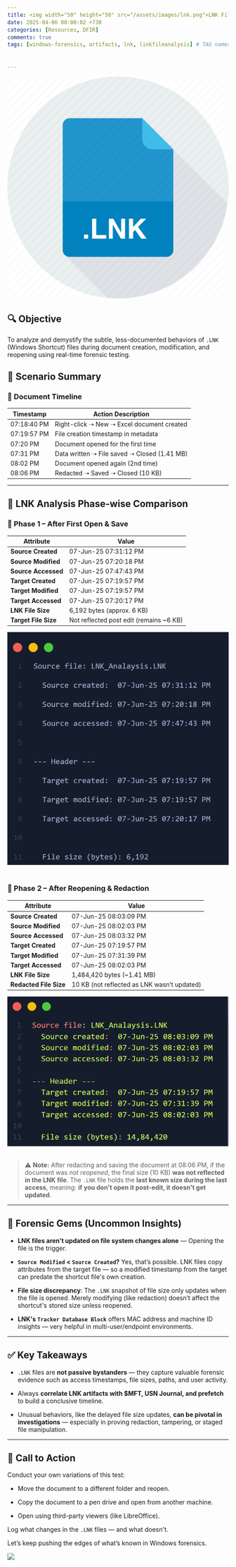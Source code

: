 ```yaml
---
title: <img width="50" height="50" src="/assets/images/lnk.png">LNK File Forensics — Experimental Case Study
date: 2025-04-06 00:00:02 +730
categories: [Resources, DFIR]
comments: true
tags: [windows-forensics, artifacts, lnk, linkfileanalysis] # TAG names should always be lowercase


---
```

![](/assets/images/lnk.png)

## 🔍 Objective

To analyze and demystify the subtle, less-documented behaviors of `.LNK` (Windows Shortcut) files during document creation, modification, and reopening using real-time forensic testing.
 

## 📑 Scenario Summary

### 🧾 Document Timeline

|Timestamp|Action Description|
|--|--|
|07:18:40 PM|Right-click ➝ New ➝ Excel document created
|07:19:57 PM|File creation timestamp in metadata
|07:20 PM|Document opened for the first time
|07:31 PM|Data written ➝ File saved ➝ Closed (1.41 MB)
|08:02 PM|Document opened again (2nd time)
|08:06 PM|Redacted ➝ Saved ➝ Closed (10 KB)

----------

## 📂 LNK Analysis Phase-wise Comparison

### 🔹 Phase 1 – After First Open & Save

| Attribute           | Value                                 |
|---------------------|----------------------------------------|
| **Source Created**  | 07-Jun-25 07:31:12 PM                  |
| **Source Modified** | 07-Jun-25 07:20:18 PM                  |
| **Source Accessed** | 07-Jun-25 07:47:43 PM                  |
| **Target Created**  | 07-Jun-25 07:19:57 PM                  |
| **Target Modified** | 07-Jun-25 07:19:57 PM                  |
| **Target Accessed** | 07-Jun-25 07:20:17 PM                  |
| **LNK File Size**   | 6,192 bytes (approx. 6 KB)             |
| **Target File Size**| Not reflected post edit (remains ~6 KB)|

![](/assets/images/1.png)<br><br>

### 🔹 Phase 2 – After Reopening & Redaction

| Attribute            | Value                                 |
|----------------------|----------------------------------------|
| **Source Created**   | 07-Jun-25 08:03:09 PM                  |
| **Source Modified**  | 07-Jun-25 08:02:03 PM                  |
| **Source Accessed**  | 07-Jun-25 08:03:32 PM                  |
| **Target Created**   | 07-Jun-25 07:19:57 PM                  |
| **Target Modified**  | 07-Jun-25 07:31:39 PM                  |
| **Target Accessed**  | 07-Jun-25 08:02:03 PM                  |
| **LNK File Size**    | 1,484,420 bytes (~1.41 MB)             |
| **Redacted File Size**| 10 KB (not reflected as LNK wasn’t updated)|

![](/assets/images/2.png)<br><br>

> ⚠️ **Note:** After redacting and saving the document at 08:06 PM, if the document was _not reopened_, the final size (10 KB) **was not reflected in the LNK file**. The `.LNK` file holds the **last known size during the last access**, meaning: **if you don't open it post-edit, it doesn't get updated**.

----------

## 🧠 Forensic Gems (Uncommon Insights)

-   **LNK files aren’t updated on file system changes alone** — Opening the file is the trigger.
    
-   **`Source Modified` < `Source Created`?** Yes, that’s possible. LNK files copy attributes from the target file — so a modified timestamp from the target can predate the shortcut file's own creation.
    
-   **File size discrepancy**: The `.LNK` snapshot of file size only updates when the file is opened. Merely modifying (like redaction) doesn’t affect the shortcut's stored size unless reopened.
    
-   **LNK's `Tracker Database Block`** offers MAC address and machine ID insights — very helpful in multi-user/endpoint environments.
    

----------

## ✅ Key Takeaways

-   `.LNK` files are **not passive bystanders** — they capture valuable forensic evidence such as access timestamps, file sizes, paths, and user activity.
    
-   Always **correlate LNK artifacts with $MFT, USN Journal, and prefetch** to build a conclusive timeline.
    
-   Unusual behaviors, like the delayed file size updates, **can be pivotal in investigations** — especially in proving redaction, tampering, or staged file manipulation.
    

----------

## 🔬 Call to Action

Conduct your own variations of this test:

-   Move the document to a different folder and reopen.
    
-   Copy the document to a pen drive and open from another machine.
    
-   Open using third-party viewers (like LibreOffice).
    

Log what changes in the `.LNK` files — and what doesn't.

Let’s keep pushing the edges of what’s known in Windows forensics.

![](https://media.giphy.com/media/DAtJCG1t3im1G/giphy.gif)
